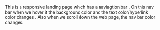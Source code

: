 This is a responsive landing page which has a naviagtion bar . On this nav bar when we hover it the background color and the text color/hyperlink color changes .
Also when we scroll down the web page, the nav bar color changes.
